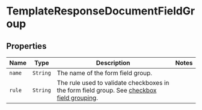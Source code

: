 

# TemplateResponseDocumentFieldGroup



## Properties

Name | Type | Description | Notes
------------ | ------------- | ------------- | -------------
| `name` | ```String``` |  The name of the form field group.  |  |
| `rule` | ```String``` |  The rule used to validate checkboxes in the form field group. See [checkbox field grouping](/api/reference/constants/#checkbox-field-grouping).  |  |



